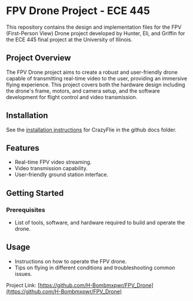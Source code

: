 # FPV Drone Project - ECE 445

This repository contains the design and implementation files for the FPV (First-Person View) Drone project developed by Hunter, Eli, and Griffin for the ECE 445 final project at the University of Illinois.

## Project Overview

The FPV Drone project aims to create a robust and user-friendly drone capable of transmitting real-time video to the user, providing an immersive flying experience. This project covers both the hardware design including the drone's frame, motors, and camera setup, and the software development for flight control and video transmission.


## Installation
See the [installation instructions](docs/installation/install.md) for CrazyFlie in the github docs folder.



## Features

- Real-time FPV video streaming.
- Video transmission capability.
- User-friendly ground station interface.

## Getting Started

### Prerequisites

- List of tools, software, and hardware required to build and operate the drone.


## Usage

- Instructions on how to operate the FPV drone.
- Tips on flying in different conditions and troubleshooting common issues.


Project Link: [https://github.com/H-Bombmxpwr/FPV_Drone](https://github.com/H-Bombmxpwr/FPV_Drone)
